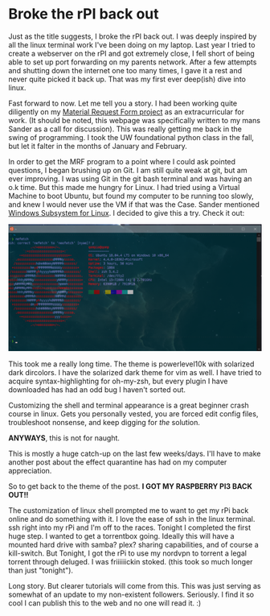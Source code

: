 # Broke the rPI back out

Just as the title suggests, I broke the rPI back out. I was deeply inspired by all the linux terminal work I've been doing on my laptop. Last year I tried to create a webserver on the rPI and got extremely close, I fell short of being able to set up port forwarding on my parents network. After a few attempts and shutting down the internet one too many times, I gave it a rest and never quite picked it back up. That was my first ever deep(ish) dive into linux.

Fast forward to now. Let me tell you a story. I had been working quite diligently on my [Material Request Form project](https://qompio.github.io/Material_Request_Form/) as an extracurricular for work. (It should be noted, this webpage was specifically written to my mans Sander as a call for discussion). This was really getting me back in the swing of programming. I took the UW foundational python class in the fall, but let it falter in the months of January and February.

 In order to get the MRF program to a point where I could ask pointed questions, I began brushing up on Git. I am still quite weak at git, but am ever improving. I was using Git in the git bash terminal and was having an o.k time. But this made me hungry for Linux. I had tried using a Virtual Machine to boot Ubuntu, but found my computer to be running too slowly, and knew I would never use the VM if that was the Case. Sander mentioned [Windows Subsystem for Linux](https://docs.microsoft.com/en-us/windows/wsl/about). I decided to give this a try. Check it out:

 ![alt text](/_posts/images/qompio_zsh.png)


 This took me a really long time. The theme is powerlevel10k with solarized dark dircolors. I have the solarized dark theme for vim as well. I have tried to acquire syntax-highlighting for oh-my-zsh, but every plugin I have downloaded has had an odd bug I haven't sorted out.

 Customizing the shell and terminal appearance is a great beginner crash course in linux. Gets you personally vested, you are forced edit config files, troubleshoot nonsense, and keep digging for *the* solution.

 __ANYWAYS__, this is not for naught.

 This is mostly a huge catch-up on the last few weeks/days. I'll have to make another post about the effect quarantine has had on my computer appreciation.

 So to get back to the theme of the post. __I GOT MY RASPBERRY PI3 BACK OUT!!__

 The customization of linux shell prompted me to want to get my rPi back online and do something with it. I love the ease of ssh in the linux terminal. ssh right into my rPi and I'm off to the races. Tonight I completed the first huge step. I wanted to get a torrentbox going. Ideally this will have a mounted hard drive with samba? plex? sharing capabilities, and of course a kill-switch. But Tonight, I got the rPi to use my nordvpn to torrent a legal torrent through deluged. I was friiiiiickin stoked. (this took so much longer than just "tonight").

 Long story. But clearer tutorials will come from this. This was just serving as somewhat of an update to my non-existent followers. Seriously. I find it so cool I can publish this to the web and no one will read it. :)
